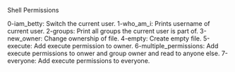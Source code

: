 Shell Permissions

0-iam_betty: Switch the current user.
1-who_am_i: Prints username of current user.
2-groups: Print all groups the current user is part of.
3-new_owner: Change ownership of file.
4-empty: Create empty file.
5-execute: Add execute permission to owner.
6-multiple_permissions: Add execute permissions to onwer and group owner and read to anyone else.
7-everyone: Add execute permissions to everyone.
